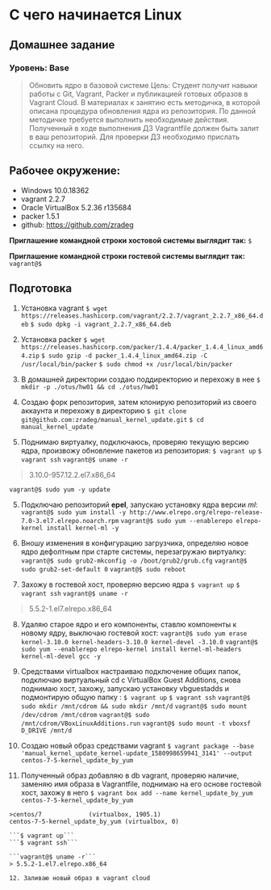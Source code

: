 # С чего начинается Linux
## Домашнее задание
### Уровень: Base

>Обновить ядро в базовой системе
>Цель: Студент получит навыки работы с Git, Vagrant, Packer и публикацией готовых образов в Vagrant Cloud.
>В материалах к занятию есть методичка, в которой описана процедура обновления ядра из репозитория. По данной методичке требуется выполнить необходимые действия. Полученный в ходе выполнения ДЗ Vagrantfile должен быть залит в ваш репозиторий. Для проверки ДЗ необходимо прислать ссылку на него.

## Рабочее окружение:
* Windows 10.0.18362
* vagrant 2.2.7
* Oracle VirtualBox 5.2.36 r135684
* packer 1.5.1
* github: https://github.com/zradeg

**Приглашение командной строки хостовой системы выглядит так:**
```$```

**Приглашение командной строки гостевой системы выглядит так:**
```vagrant@$```

## Подготовка
1. Установка vagrant
```$ wget https://releases.hashicorp.com/vagrant/2.2.7/vagrant_2.2.7_x86_64.deb```
```$ sudo dpkg -i vagrant_2.2.7_x86_64.deb```

2. Установка packer
```$ wget https://releases.hashicorp.com/packer/1.4.4/packer_1.4.4_linux_amd64.zip```
```$ sudo gzip -d packer_1.4.4_linux_amd64.zip -C /usr/local/bin/packer```
```$ sudo chmod +x /usr/local/bin/packer```

3. В домашней директории создаю поддиректорию и перехожу в нее
```$ mkdir -p ./otus/hw01 && cd ./otus/hw01```

3. Создаю форк репозитория, затем клонирую репозиторий из своего аккаунта и перехожу в директорию
```$ git clone git@github.com:zradeg/manual_kernel_update.git```
```$ cd manual_kernel_update```

4. Поднимаю виртуалку, подключаюсь, проверяю текущую версию ядра, произвожу обновление пакетов из репозитория:
```$ vagrant up```
```$ vagrant ssh```
```vagrant@$ uname -r```
> 3.10.0-957.12.2.el7.x86_64

```vagrant@$ sudo yum -y update```

5. Подключаю репозиторий **epel**, запускаю установку ядра версии *ml*:
```vagrant@$ sudo yum install -y http://www.elrepo.org/elrepo-release-7.0-3.el7.elrepo.noarch.rpm```
```vagrant@$ sudo yum --enablerepo elrepo-kernel install kernel-ml -y```

6. Вношу изменения в конфигурацию загрузчика, определяю новое ядро дефолтным при старте системы, перезагружаю виртуалку:
```vagrant@$ sudo grub2-mkconfig -o /boot/grub2/grub.cfg```
```vagrant@$ sudo grub2-set-default 0```
```vagrant@$ sudo reboot```

7. Захожу в гостевой хост, проверяю версию ядра
```$ vagrant up```
```$ vagrant ssh```
```vagrant@$ uname -r```
> 5.5.2-1.el7.elrepo.x86_64

8. Удаляю старое ядро и его компоненты, ставлю компоненты к новому ядру, выключаю гостевой хост:
```vagrant@$ sudo yum erase kernel-3.10.0 kernel-headers-3.10.0 kernel-devel -3.10.0```
```vagrant@$ sudo yum --enablerepo elrepo-kernel install kernel-ml-headers kernel-ml-devel gcc -y```

9. Cредствами virtualbox настраиваю подключение общих папок, подключаю виртуальный cd с VirtualBox Guest Additions, снова поднимаю хост, захожу, запускаю установку vbguestadds и подмонтирую общую папку :
```$ vagrant up```
```$ vagrant ssh```
```vagrant@$ sudo mkdir /mnt/cdrom && sudo mkdir /mnt/d```
```vagrant@$ sudo mount /dev/cdrom /mnt/cdrom```
```vagrant@$ sudo /mnt/cdrom/VBoxLinuxAdditions.run```
```vagrant@$ sudo mount -t vboxsf D_DRIVE /mnt/d```

10. Создаю новый образ средствами vagrant
```$ vagrant package --base 'manual_kernel_update_kernel-update_1580998659941_3141' --output centos-7-5-kernel_update_by_yum```

11. Полученный образ добавляю в db vagrant, проверяю наличие, заменяю имя образа в Vagrantfile, поднимаю на его основе гостевой хост, захожу в него
```$ vagrant box add --name kernel_update_by_yum centos-7-5-kernel_update_by_yum```
```$ vagrant box list
>centos/7             (virtualbox, 1905.1)
centos-7-5-kernel_update_by_yum (virtualbox, 0)

```$ vagrant up```
```$ vagrant ssh```

```vagrant@$ uname -r```
> 5.5.2-1.el7.elrepo.x86_64

12. Заливаю новый образ в vagrant cloud
